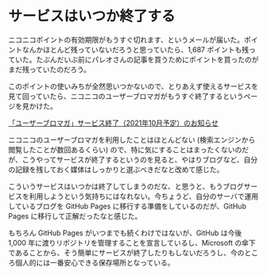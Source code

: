 # サービスはいつか終了する
ニコニコポイントの有効期限がもうすぐ切れます、というメールが届いた。ポイントなんかほとんど残っていないだろうと思っていたら、1,687 ポイントも残っていた。たぶんだいぶ前にパレオさんの記事を買うためにポイントを買ったのがまだ残っていたのだろう。

このポイントの使いみちが全然思いつかないので、とりあえず使えるサービスを見て回っていたら、ニコニコのユーザーブロマガがもうすぐ終了するというページを見かけた。

[「ユーザーブロマガ」サービス終了（2021年10月予定）のお知らせ](https://site.nicovideo.jp/ch/userblomaga_thanks/?ch_top)

ニコニコのユーザーブロマガを利用したことはほとんどない (検索エンジンから閲覧したことが数回あるくらい) ので、特に気にすることはまったくないのだが、こうやってサービスが終了するというのを見ると、やはりブログなど、自分の記録を残しておく媒体はしっかりと選ぶべきだなと改めて感じた。

こういうサービスはいつかは終了してしまうのだな、と思うと、もうブログサービスを利用しようという気持ちにはなれない。今ちょうど、自分のサーバで運用しているブログを GitHub Pages に移行する準備をしているのだが、GitHub Pages に移行して正解だったなと感じた。

もちろん GitHub Pages がいつまでも続くわけではないが、GitHub は今後 1,000 年に渡りリポジトリを管理することを宣言しているし、Microsoft の傘下であることから、そう簡単にサービスが終了したりもしないだろうし、今のところ個人的には一番安心できる保存場所となっている。
